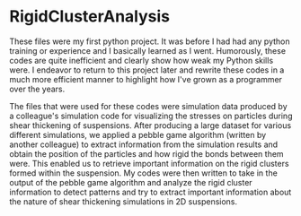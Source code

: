 # RigidClusterAnalysis
These files were my first python project. It was before I had had any python training or experience and I basically learned as I went. Humorously, these codes are quite inefficient and clearly show how weak my Python skills were. I endeavor to return to this project later and rewrite these codes in a much more efficient manner to highlight how I've grown as a programmer over the years.  


The files that were used for these codes were simulation data produced by a colleague's simulation code for visualizing the stresses on particles during shear thickening of suspensions. After producing a large dataset for various different simulations, we applied a pebble game algorithm (written by another colleague) to extract information from the simulation results and obtain the position of the particles and how rigid the bonds between them were. This enabled us to retrieve important information on the rigid clusters formed within the suspension. My codes were then written to take in the output of the pebble game algorithm and analyze the rigid cluster information to detect patterns and try to extract important information about the nature of shear thickening simulations in 2D suspensions. 
